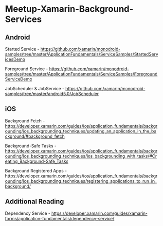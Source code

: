 # Meetup-Xamarin-Background-Services

## Android

Started Service - https://github.com/xamarin/monodroid-samples/tree/master/ApplicationFundamentals/ServiceSamples/StartedServicesDemo

Foreground Service - https://github.com/xamarin/monodroid-samples/tree/master/ApplicationFundamentals/ServiceSamples/ForegroundServiceDemo

JobScheduler & JobService - https://github.com/xamarin/monodroid-samples/tree/master/android5.0/JobScheduler

## iOS

Background Fetch - https://developer.xamarin.com/guides/ios/application_fundamentals/backgrounding/ios_backgrounding_techniques/updating_an_application_in_the_background/#background_fetch

Background-Safe Tasks - https://developer.xamarin.com/guides/ios/application_fundamentals/backgrounding/ios_backgrounding_techniques/ios_backgrounding_with_tasks/#Creating_Background-Safe_Tasks

Background Registered Apps - https://developer.xamarin.com/guides/ios/application_fundamentals/backgrounding/ios_backgrounding_techniques/registering_applications_to_run_in_background/

## Additional Reading

Dependency Service - https://developer.xamarin.com/guides/xamarin-forms/application-fundamentals/dependency-service/
